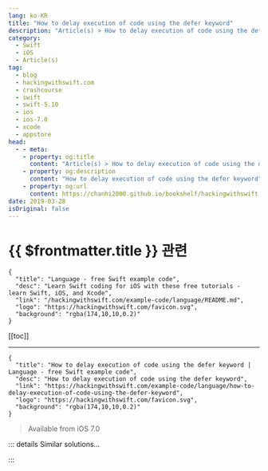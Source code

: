 ```yaml
---
lang: ko-KR
title: "How to delay execution of code using the defer keyword"
description: "Article(s) > How to delay execution of code using the defer keyword"
category:
  - Swift
  - iOS
  - Article(s)
tag: 
  - blog
  - hackingwithswift.com
  - crashcourse
  - swift
  - swift-5.10
  - ios
  - ios-7.0
  - xcode
  - appstore
head:
  - - meta:
    - property: og:title
      content: "Article(s) > How to delay execution of code using the defer keyword"
    - property: og:description
      content: "How to delay execution of code using the defer keyword"
    - property: og:url
      content: https://chanhi2000.github.io/bookshelf/hackingwithswift.com/example-code/language/how-to-delay-execution-of-code-using-the-defer-keyword.html
date: 2019-03-28
isOriginal: false
---
```


# {{ $frontmatter.title }} 관련

```component VPCard
{
  "title": "Language - free Swift example code",
  "desc": "Learn Swift coding for iOS with these free tutorials - learn Swift, iOS, and Xcode",
  "link": "/hackingwithswift.com/example-code/language/README.md",
  "logo": "https://hackingwithswift.com/favicon.svg",
  "background": "rgba(174,10,10,0.2)"
}
```

[[toc]]

---

```component VPCard
{
  "title": "How to delay execution of code using the defer keyword | Language - free Swift example code",
  "desc": "How to delay execution of code using the defer keyword",
  "link": "https://hackingwithswift.com/example-code/language/how-to-delay-execution-of-code-using-the-defer-keyword",
  "logo": "https://hackingwithswift.com/favicon.svg",
  "background": "rgba(174,10,10,0.2)"
}
```

> Available from iOS 7.0

<!-- TODO: 작성 -->

<!-- 
The `defer` keyword is new in Swift 2 and lets you schedule some code to be run at a later date. That later date is when your code exits its current scope, which might be when a function returns or at the end of a loop, for example.

If you've used other programming languages, `defer` will seem similar to `try/finally`. Any code you defer will run no matter what, even if you throw an exception.

In the example code below, the `closeFile()` function will get called no matter how the `writeLog()` function ends:

```swift
func writeLog() {
    let file = openFile()
    defer { closeFile(file) }

    let hardwareStatus = fetchHardwareStatus()
    guard hardwareStatus != "disaster" else { return }
    file.write(hardwareStatus)

    let softwareStatus = fetchSoftwareStatus()
    guard softwareStatus != "disaster" else { return }
    file.write(softwareStatus)

    let networkStatus = fetchNetworkStatus()
    guard networkStatus != "disaster" else { return }
    file.write(networkStatus)
}
```

-->

::: details Similar solutions…

<!--
/example-code/system/measuring-execution-speed-using-cfabsolutetimegetcurrent">Measuring execution speed using CFAbsoluteTimeGetCurrent() 
/example-code/system/how-to-run-code-after-a-delay-using-asyncafter-and-perform">How to run code after a delay using asyncAfter() and perform() 
/quick-start/swiftui/how-to-delay-an-animation">How to delay an animation 
/example-code/language/how-to-use-the-rethrows-keyword">How to use the rethrows keyword 
/example-code/language/what-does-the-open-keyword-do">What does the open keyword do?</a>
-->

:::

